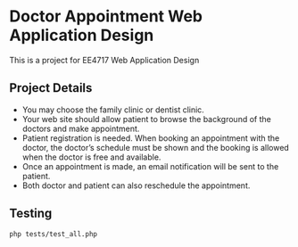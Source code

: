 #   Doctor Appointment Web Application Design

This is a project for EE4717 Web Application Design

##  Project Details

- You may choose the family clinic or dentist clinic. 
- Your web site should allow patient to browse the background of the doctors and make appointment. 
- Patient registration is needed. When booking an appointment with the doctor, the doctor’s schedule must be shown and the booking is allowed when the doctor is free and available. 
- Once an appointment is made, an email notification will be sent to the patient. 
- Both doctor and patient can also reschedule the appointment. 

##  Testing

```bash
php tests/test_all.php
```
